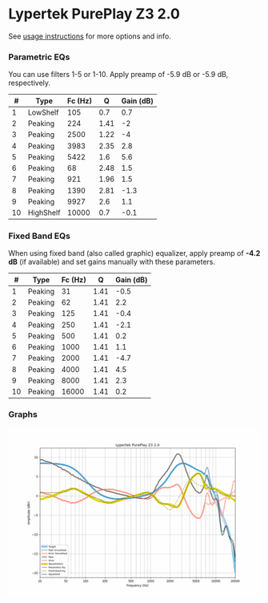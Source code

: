 # Lypertek PurePlay Z3 2.0
See [usage instructions](https://github.com/jaakkopasanen/AutoEq#usage) for more options and info.

### Parametric EQs
You can use filters 1-5 or 1-10. Apply preamp of -5.9 dB or -5.9 dB, respectively.

|   # | Type      |   Fc (Hz) |    Q |   Gain (dB) |
|-----|-----------|-----------|------|-------------|
|   1 | LowShelf  |       105 | 0.7  |         0.7 |
|   2 | Peaking   |       224 | 1.41 |        -2   |
|   3 | Peaking   |      2500 | 1.22 |        -4   |
|   4 | Peaking   |      3983 | 2.35 |         2.8 |
|   5 | Peaking   |      5422 | 1.6  |         5.6 |
|   6 | Peaking   |        68 | 2.48 |         1.5 |
|   7 | Peaking   |       921 | 1.96 |         1.5 |
|   8 | Peaking   |      1390 | 2.81 |        -1.3 |
|   9 | Peaking   |      9927 | 2.6  |         1.1 |
|  10 | HighShelf |     10000 | 0.7  |        -0.1 |

### Fixed Band EQs
When using fixed band (also called graphic) equalizer, apply preamp of **-4.2 dB** (if available) and set gains manually with these parameters.

|   # | Type    |   Fc (Hz) |    Q |   Gain (dB) |
|-----|---------|-----------|------|-------------|
|   1 | Peaking |        31 | 1.41 |        -0.5 |
|   2 | Peaking |        62 | 1.41 |         2.2 |
|   3 | Peaking |       125 | 1.41 |        -0.4 |
|   4 | Peaking |       250 | 1.41 |        -2.1 |
|   5 | Peaking |       500 | 1.41 |         0.2 |
|   6 | Peaking |      1000 | 1.41 |         1.1 |
|   7 | Peaking |      2000 | 1.41 |        -4.7 |
|   8 | Peaking |      4000 | 1.41 |         4.5 |
|   9 | Peaking |      8000 | 1.41 |         2.3 |
|  10 | Peaking |     16000 | 1.41 |         0.2 |

### Graphs
![](./Lypertek%20PurePlay%20Z3%202.0.png)
